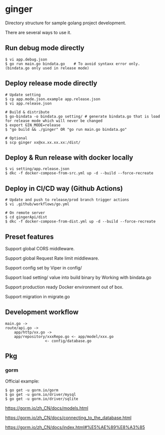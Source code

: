 # ginger 

Directory structure for sample golang project development.

There are several ways to use it.

## Run debug mode directly

```
$ vi app.debug.json
$ go run main.go bindata.go    # To avoid syntaxx error only. (bindata.go only used in release mode)
```

## Deploy release mode directly

```
# Update setting
$ cp app.mode.json.example app.release.json
$ vi app.release.json

# Build & distribute
$ go-bindata -o bindata.go setting/ # generate bindata.go that is load for release mode which will never be changed
$ export GIN_MODE=release
$ "go build && ./ginger" OR "go run main.go bindata.go"

# Optional
$ scp ginger xx@xx.xx.xx.xx:/dist/
```

## Deploy & Run release with docker locally

```
$ vi setting/app.release.json
$ dkc -f docker-compose-from-src.yml up -d --build --force-recreate
```

## Deploy in CI/CD way (Github Actions)

```
# Update and push to release/prod branch trigger actions
$ vi .github/workflows/go.yml

# On remote server
$ cd gingerApi/dist
$ dkc -f docker-compose-from-dist.yml up -d --build --force-recreate
```

## Preset features

Support global CORS middleware.

Support global Request Rate limit middleware.

Support config set by Viper in config/

Support load setting/ value into build binary by Working with bindata.go

Support production ready Docker environment out of box.

Support migration in migrate.go

## Development workflow

```
main.go ->
route/api.go ->
	app/http/xx.go ->
	app/repository/xxxRepo.go <- app/model/xxx.go
				  <- config/database.go
```

## Pkg

### gorm

Official example:
```
$ go get -u gorm.io/gorm
$ go get -u gorm.io/driver/mysql
$ go get -u gorm.io/driver/sqlite
```

https://gorm.io/zh_CN/docs/models.html

https://gorm.io/zh_CN/docs/connecting_to_the_database.html

https://gorm.io/zh_CN/docs/index.html#%E5%AE%89%E8%A3%85
